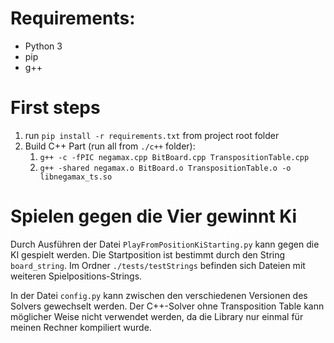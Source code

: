# Requirements:
* Python 3
* pip
* g++

# First steps

1. run `pip install -r requirements.txt` from project root folder
2. Build C++ Part (run all from `./c++` folder):
   1. `g++ -c -fPIC negamax.cpp BitBoard.cpp TranspositionTable.cpp`
   2. `g++ -shared negamax.o BitBoard.o TranspositionTable.o -o libnegamax_ts.so`

# Spielen gegen die Vier gewinnt Ki

Durch Ausführen der Datei `PlayFromPositionKiStarting.py` kann gegen die KI gespielt werden.
Die Startposition ist bestimmt durch den String `board_string`.
Im Ordner `./tests/testStrings` befinden sich Dateien mit weiteren Spielpositions-Strings.

In der Datei `config.py` kann zwischen den verschiedenen Versionen des Solvers gewechselt werden.
Der C++-Solver ohne Transposition Table kann möglicher Weise nicht verwendet werden, da die Library nur einmal für meinen Rechner kompiliert wurde.